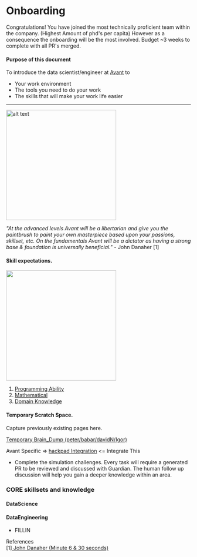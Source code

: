 # Onboarding

Congratulations! You have joined the most technically proficient team within the company. (Highest Amount of phd's per capita) However as a consequence the onboarding will be the most involved. Budget ~3 weeks to complete with all PR's merged. 

#### Purpose of this document
To introduce the data scientist/engineer at [Avant](https://www.avant.com/ "Avant") to
* Your work environment
* The tools you need to do your work
* The skills that will make your work life easier

***
<img src="https://upload.wikimedia.org/wikipedia/commons/7/79/AC97-0295-13_a.jpeg" alt="alt text" width="300" height="300">

*"At the advanced levels Avant will be a libertarian and give you the paintbrush to paint your own masterpiece based upon your passions, skillset, etc. On the fundamentals Avant will be a dictator as having a strong base & foundation is universally beneficial."* - John Danaher [1]



#### Skill expectations.
<img src="http://www.ibm.com/developerworks/library/os-datascience/figure1.png" width="300" height="300">

1. [Programming Ability](https://github.com/avant-analytics/onboarding/tree/master/simulation_challenges/programming)
2. [Mathematical](https://github.com/avantcredit/onboarding/tree/master/simulations/mathematical)
3. [Domain Knowledge](https://github.com/avantcredit/onboarding/tree/master/simulations/domain_knowledge)

#### Temporary Scratch Space.

Capture previously existing pages here.

[Temporary Brain_Dump (peter/babar/davidN/Igor)](
https://docs.google.com/document/d/1lotfElPA7mgUxRZybu2uQ-W6VbppnHFMELV9GYzAkfM/edit)

Avant Specific =>
[hackpad Integration](https://avantdatascience.hackpad.com/Start-Here-rmZTFkC8X3x) <= Integrate This

* Complete the simulation challenges. Every task will require a generated PR to be reviewed and discussed with Guardian. The human follow up discussion will help you gain a deeper knowledge within an area.

### CORE skillsets and knowledge

#### DataScience

#### DataEngineering
* FILLIN

References  
  [1][ John Danaher (Minute 6 & 30 seconds)](https://www.youtube.com/watch?v=SpLKrhwGavU)

